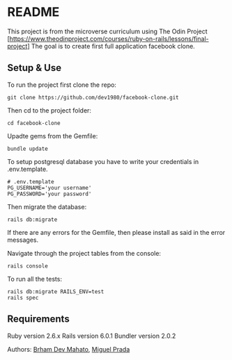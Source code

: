 # README

This project is from the microverse curriculum using The Odin Project
[https://www.theodinproject.com/courses/ruby-on-rails/lessons/final-project]
The goal is to create first full application facebook clone.


## Setup & Use
To run the project first clone the repo:

```
git clone https://github.com/dev1980/facebook-clone.git

```
Then cd to the project folder:
```
cd facebook-clone
```

Upadte gems from the Gemfile:
```
bundle update
```
To setup postgresql database you have to write your credentials in .env.template.

```
# .env.template
PG_USERNAME='your username'
PG_PASSWORD='your password'
```

Then migrate the database:
```
rails db:migrate
```
If there are any errors for the Gemfile, then please install as said in the error messages.

Navigate through the project tables from the console:
```
rails console
```

To run all the tests:
```
rails db:migrate RAILS_ENV=test
rails spec
```

## Requirements
Ruby version 2.6.x
Rails version 6.0.1
Bundler version 2.0.2


Authors: [Brham Dev Mahato](https://github.com/dev1980),  [Miguel Prada](https://github.com/mapra99)